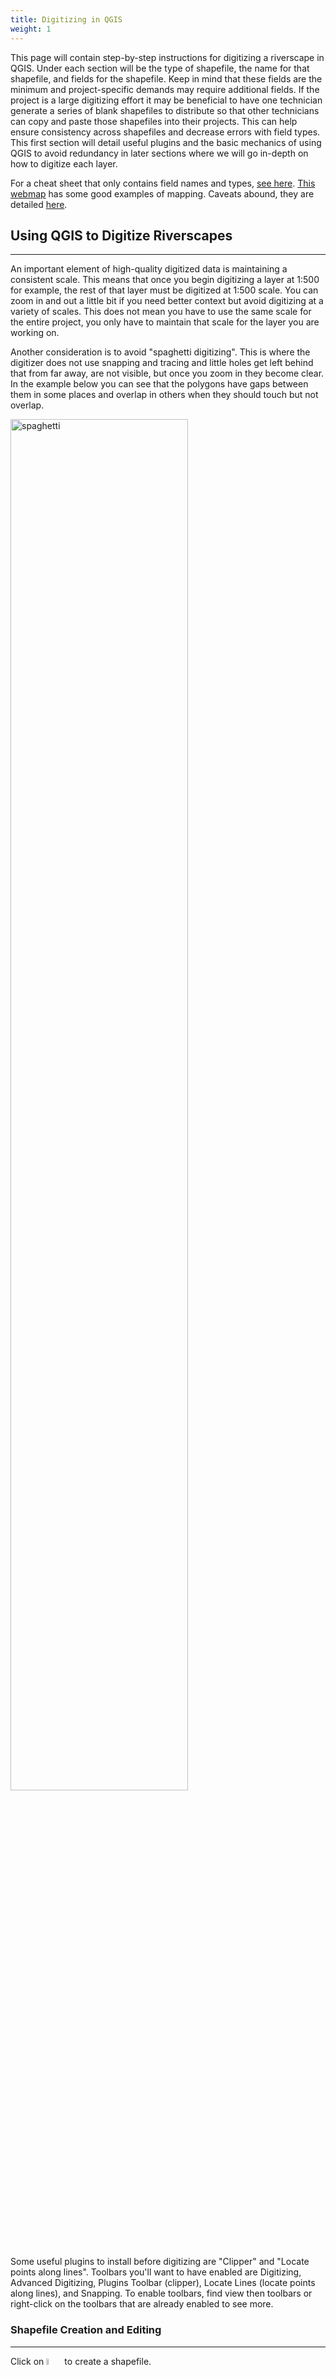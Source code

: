 ```yaml
---
title: Digitizing in QGIS
weight: 1
---
```


This page will contain step-by-step instructions for digitizing a riverscape in QGIS. Under each section will be the type of shapefile, the name for that shapefile, and fields for the shapefile. Keep in mind that these fields are the minimum and project-specific demands may require additional fields. If the project is a large digitizing effort it may be beneficial to have one technician generate a series of blank shapefiles to distribute so that other technicians can copy and paste those shapefiles into their projects. This can help ensure consistency across shapefiles and decrease errors with field types.
This first section will detail useful plugins and the basic mechanics of using QGIS to avoid redundancy in later sections where we will go in-depth on how to digitize each layer.

For a cheat sheet that only contains field names and types, [see here](https://docs.google.com/document/d/10IKopN1gDufCflItdEPjOzrOjzYp5hHpO2IO35zVeSE/edit?usp=sharing). [This webmap](https://leallysmith.github.io/LCTWebmap/#9/40.3109/-114.7453) has some good examples of mapping. Caveats abound, they are detailed [here](https://leallysmith.github.io/ETALHowTo/Digitizing%20Riverscapes/).

## Using QGIS to Digitize Riverscapes
***
An important element of high-quality digitized data is maintaining a consistent scale. This means that once you begin digitizing a layer at 1:500 for example, the rest of that layer must be digitized at 1:500 scale. You can zoom in and out a little bit if you need better context but avoid digitizing at a variety of scales. This does not mean you have to use the same scale for the entire project, you only have to maintain that scale for the layer you are working on.

Another consideration is to avoid "spaghetti digitizing". This is where the digitizer does not use snapping and tracing and little holes get left behind that from far away, are not visible, but once you zoom in they become clear. In the example below you can see that the polygons have gaps between them in some places and overlap in others when they should touch but not overlap.

<img src="{{ site.baseurl }}/QGISImages/spaghetti.png" alt="spaghetti" style="width:75%;" />

Some useful plugins to install before digitizing are "Clipper" and "Locate points along lines". Toolbars you'll want to have enabled are Digitizing, Advanced Digitizing, Plugins Toolbar (clipper), Locate Lines (locate points along lines), and Snapping. To enable toolbars, find view then toolbars or right-click on the toolbars that are already enabled to see more.



### Shapefile Creation and Editing
***
Click on <img src="{{ site.baseurl }}/QGISImages/shapefilebutton.PNG" alt="button" style="width:5%;" /> to create a shapefile. 

From here name your shapefile and choose its save location then select which type of shapefile you want, polygon, line, or point. Select an appropriate coordinate system for your site this will generally be NAD83/UTM zone ___. Adding fields can be done by naming the field, selecting what type of field it is, and then once that is filled out, clicking the "Add to Fields List" button. If you forget to add fields in this step, you can also do it from the field calculator after you finish creating the shapefile.

<img src="{{ site.baseurl }}/QGISImages/shapefilescreen.PNG" alt="button" style="width:50%;" />

To begin an edit session, select the add feature button. This will look different depending on whether you are working on a polygon, line, or point. <img src="{{ site.baseurl }}/QGISImages/editsession.png" alt="beginediting" style="width:15%;" />

### Field Calculation
***
To calculate fields click on the shapefile you want to calculate for and then either in the attribute table or the ribbon click on <img src="{{ site.baseurl }}/QGISImages/abacus.PNG" alt="button" style="width:5%;" />. Here you can create a field if you didn't during the shapefile creation step or "Update existing field". Select the field you'd like to calculate and enter the formula needed. Once that formula is entered, click "OK" and the fields will be calculated. The following is a list of useful formulas that you will likely be using:

**area($geometry)** - will calculate area in CRS units

**length($geometry)** - will calculate length in CRS units

**now()** - the date and time at that moment

**$y** - will calculate the latitude

**$x** - will calculate the longitude

**$area** - will calculate the area in the project's units NOT the CRS units

**$length** - will calculate length in the project's units NOT the CRS units

<u> A note on Strings </u>: you can use the field calculator to fill cells with text but the letters need to be within quote marks 
i.e. **'** PUT TEXT HERE **'**

If you use **area($geometry)** or **length($geometry)**, which is what I recommend, then these fields will be calculated using the coordinate system's units. You can check what units your CRS uses by looking it up through a search engine or by double clicking the layer to open the layer properties, then going to information, and under the Coordinate Reference Section (CRS) section the units will be shown. Ensure that the units your CRS uses are meters because that's what we generally use for digitizing units, NAD83/UTM Zone ___ uses meters. If your project needs to be in different units, use the appropriate CRS and change the area_sq_m column to be more representative of what you are using. You can also use $area and $length to calculate using units that you can set under Project > Properties > General > Measurements. If you choose this method be careful to make sure that QGIS doesn't change which units it's using.

<div class="responsive-embed">
<iframe width="560" height="315" src="https://www.youtube.com/embed/DJz3X_TvfFw" frameborder="0" allow="accelerometer; autoplay; clipboard-write; encrypted-media; gyroscope; picture-in-picture" allowfullscreen></iframe>
</div>

### Symbology
***
There is a standard set of symbology we use in the lab to ensure all our data looks consistent. This symbology can be found at [0_ET_AL\NonProject\etal_Symbology](https://usu.box.com/s/gnnz887woonji63thadx59j792lx3dwk). They are named according to the layer they should be used for. To apply this symbology, navigate to the properties of the shapefile you are symbolizing. You can do this by double-clicking on the shapefile in your layer pane. Then, regardless of which tab you are on in the bottom left should be a dropdown that says style. From here, click load style then navigate to the directory outlined above. Select the appropriate QGIS Layer setting, then click load style, then click OK. The shapefile should now be symbolized. 

<div class="responsive-embed">
<iframe width="560" height="315" src="https://www.youtube.com/embed/OuR1V2kacyk" frameborder="0" allow="accelerometer; autoplay; clipboard-write; encrypted-media; gyroscope; picture-in-picture" allowfullscreen></iframe>
</div>

### Geopackaging
***
Once you've finished digitizing the riverscape, calculating the fields, and applying the proper symbology, you'll need to save all these shapefiles as a geopackage. This allows a user to load in all the layers at once and properly symbolized rather than unsymbolized shapefiles one at a time. To package shapefiles, use the "Package Layers" tool from QGIS. You'll select all your layers in inputs and then select where you want it saved and the name. Then run, and now you've created a geopackage! 

<div class="responsive-embed">
<iframe width="560" height="315" src="https://www.youtube.com/embed/fMgCaBB_MI8" frameborder="0" allow="accelerometer; autoplay; clipboard-write; encrypted-media; gyroscope; picture-in-picture" allowfullscreen></iframe>
</div>

### Metadata

This [metadata template](https://usu.box.com/s/kg71wsj4gfl4zcd98wm36wl8p5po8baz) is a good baseline to build your metadata off of. While you may not need the geomorphic units and transects sections you can use the following template as a base to build your project metadata on:

- **Name**: Your name
- **Date**: The date you started digitizing
- **Has the digitizer been to the site?**: You'll state yes or no regarding whether you've been to the site or not
- **Lines of evidence**: List your lines of evidence in digitizing. This refers to the sorts of imagery, rasters, and shapefiles you used to get more context of the site (i.e. 10m DEM, Google Earth, high-res orthoimage)
- **Scale**: For each layer, you'll denote what scale you used for digitizing
- **Confidence of accuracy**: How confident are you that your mapping is accurate; low, medium, or high? The confidence of accuracy is also a good place to list what reasons you had for your confidence level.

For creating FGDC CSDGM formatted metadata there are tools in both Arc and QGIS that can help and [this website](https://go.mdeditor.org/#/export). This style of metadata will generally only be necessary if the data you create will end up in a government database. This means that unless you're told to create this specifically, just use the template above.


